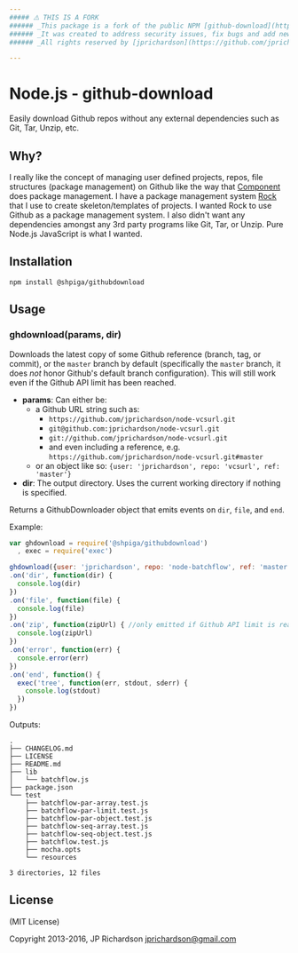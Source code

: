 ```yaml
---
##### ⚠️ THIS IS A FORK
###### _This package is a fork of the public NPM [github-download](https://www.npmjs.com/package/github-download)._
###### _It was created to address security issues, fix bugs and add new functionality. While I'm not the author, I would be happy to resolve some issues and accept PR's._
###### _All rights reserved by [jprichardson](https://github.com/jprichardson) and licensed under MIT._

---
```


Node.js - github-download
================

Easily download Github repos without any external dependencies such as Git, Tar, Unzip, etc.


Why?
----

I really like the concept of managing user defined projects, repos, file structures (package management) on Github like the way that [Component](https://github.com/component) does package management. I have a package management system [Rock](https://github.com/rocktemplates) that I use to create skeleton/templates of projects. I wanted Rock to use Github as a package management system. I also didn't want any dependencies amongst any 3rd party programs like Git, Tar, or Unzip. Pure Node.js JavaScript is what I wanted.


Installation
------------

    npm install @shpiga/githubdownload



Usage
-----

### ghdownload(params, dir)

Downloads the latest copy of some Github reference (branch, tag, or commit), or the `master` branch by default (specifically the `master` branch, it does _not_ honor Github's default branch configuration). This will still work even if the Github API limit has been reached.

- **params**: Can either be:
     - a Github URL string such as:
         - `https://github.com/jprichardson/node-vcsurl.git`
         - `git@github.com:jprichardson/node-vcsurl.git`
         - `git://github.com/jprichardson/node-vcsurl.git`
         - and even including a reference, e.g. `https://github.com/jprichardson/node-vcsurl.git#master`
     - or an object like so: `{user: 'jprichardson', repo: 'vcsurl', ref: 'master'}`
- **dir**: The output directory. Uses the current working directory if nothing is specified.

Returns a GithubDownloader object that emits events on `dir`, `file`, and `end`.

Example:

```javascript
var ghdownload = require('@shpiga/githubdownload')
  , exec = require('exec')

ghdownload({user: 'jprichardson', repo: 'node-batchflow', ref: 'master'}, process.cwd())
.on('dir', function(dir) {
  console.log(dir)
})
.on('file', function(file) {
  console.log(file)
})
.on('zip', function(zipUrl) { //only emitted if Github API limit is reached and the zip file is downloaded
  console.log(zipUrl)
})
.on('error', function(err) {
  console.error(err)
})
.on('end', function() {
  exec('tree', function(err, stdout, sderr) {
    console.log(stdout)
  })
})
```

Outputs:

    .
    ├── CHANGELOG.md
    ├── LICENSE
    ├── README.md
    ├── lib
    │   └── batchflow.js
    ├── package.json
    └── test
        ├── batchflow-par-array.test.js
        ├── batchflow-par-limit.test.js
        ├── batchflow-par-object.test.js
        ├── batchflow-seq-array.test.js
        ├── batchflow-seq-object.test.js
        ├── batchflow.test.js
        ├── mocha.opts
        └── resources

    3 directories, 12 files



License
-------

(MIT License)

Copyright 2013-2016, JP Richardson  <jprichardson@gmail.com>
